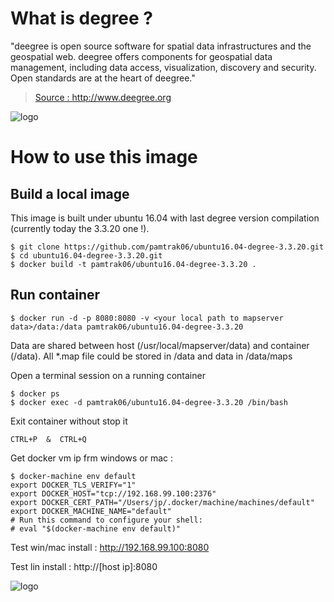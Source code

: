 # What is degree ?

"deegree is open source software for spatial data infrastructures and the geospatial web. deegree offers components for geospatial data management, including data access, visualization, discovery and security. Open standards are at the heart of deegree."

> [Source : http://www.deegree.org ](http://www.deegree.org)

![logo](http://www.deegree.org/images/logos/deegree.png)

# How to use this image

## Build a local image

This image is built under ubuntu 16.04 with last degree version compilation (currently today the 3.3.20 one !).
```
$ git clone https://github.com/pamtrak06/ubuntu16.04-degree-3.3.20.git
$ cd ubuntu16.04-degree-3.3.20.git
$ docker build -t pamtrak06/ubuntu16.04-degree-3.3.20 .
```

## Run container 

```
$ docker run -d -p 8080:8080 -v <your local path to mapserver data>/data:/data pamtrak06/ubuntu16.04-degree-3.3.20
```

Data are shared between host (/usr/local/mapserver/data) and container (/data).
All *.map file could be stored in /data and data in /data/maps

Open a terminal session on a running container
```
$ docker ps
$ docker exec -d pamtrak06/ubuntu16.04-degree-3.3.20 /bin/bash
```

Exit container without stop it
```
CTRL+P  &  CTRL+Q
```

Get docker vm ip frm windows or mac :
```
$ docker-machine env default
export DOCKER_TLS_VERIFY="1"
export DOCKER_HOST="tcp://192.168.99.100:2376"
export DOCKER_CERT_PATH="/Users/jp/.docker/machine/machines/default"
export DOCKER_MACHINE_NAME="default"
# Run this command to configure your shell:
# eval "$(docker-machine env default)"
```

Test win/mac install  : http://192.168.99.100:8080

Test lin install      : http://[host ip]:8080

![logo](http://download.deegree.org/documentation/3.3.19/html/_images/console_start.jpg)
